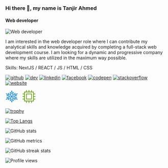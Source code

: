### Hi there 👋, my name is Tanjir Ahmed
#### Web developer
![Web developer]([https://arturssmirnovs.github.io/github-profile-readme-generator/images/banner.png](https://i.ibb.co/JpwBLHp/Neutral-Creative-Professional-Linked-In-Article-Cover-Image.png))

I am interested in the web developer role where I can contribute my analytical skills and knowledge acquired
by completing a full-stack web development course. I am looking for a dynamic and progressive company
where my skills are utilized in the maximum way possible.

Skills: NextJS / REACT / JS / HTML / CSS



[<img src='https://cdn.jsdelivr.net/npm/simple-icons@3.0.1/icons/github.svg' alt='github' height='40'>](https://github.com/ahmdshuvo)  [<img src='https://cdn.jsdelivr.net/npm/simple-icons@3.0.1/icons/dev-dot-to.svg' alt='dev' height='40'>](https://dev.to/tanjir_ahmed)  [<img src='https://cdn.jsdelivr.net/npm/simple-icons@3.0.1/icons/linkedin.svg' alt='linkedin' height='40'>](https://www.linkedin.com/in/tanjir-ahmd/)  [<img src='https://cdn.jsdelivr.net/npm/simple-icons@3.0.1/icons/facebook.svg' alt='facebook' height='40'>](https://www.facebook.com/profile.php?id=100067531152907)  [<img src='https://cdn.jsdelivr.net/npm/simple-icons@3.0.1/icons/codepen.svg' alt='codepen' height='40'>](https://codepen.io/ahmdshuvo)  [<img src='https://cdn.jsdelivr.net/npm/simple-icons@3.0.1/icons/stackoverflow.svg' alt='stackoverflow' height='40'>](https://stackoverflow.com/users/16831291/ahmed-shuvo)  [<img src='https://cdn.jsdelivr.net/npm/simple-icons@3.0.1/icons/icloud.svg' alt='website' height='40'>](https://ahmdshuvo.github.io/portfolio/)  

<a href='https://archiveprogram.github.com/'><img src='https://raw.githubusercontent.com/acervenky/animated-github-badges/master/assets/acbadge.gif' width='40' height='40'></a> <a href='https://docs.github.com/en/developers'><img src='https://raw.githubusercontent.com/acervenky/animated-github-badges/master/assets/devbadge.gif' width='40' height='40'></a> 

[![trophy](https://github-profile-trophy.vercel.app/?username=ahmdshuvo)](https://github.com/ryo-ma/github-profile-trophy)

[![Top Langs](https://github-readme-stats.vercel.app/api/top-langs/?username=ahmdshuvo)](https://github.com/anuraghazra/github-readme-stats)

![GitHub stats](https://github-readme-stats.vercel.app/api?username=ahmdshuvo&show_icons=true)  

![GitHub metrics](https://metrics.lecoq.io/ahmdshuvo)  

![GitHub streak stats](https://streak-stats.demolab.com/?user=ahmdshuvo)  

![Profile views](https://gpvc.arturio.dev/ahmdshuvo)  
